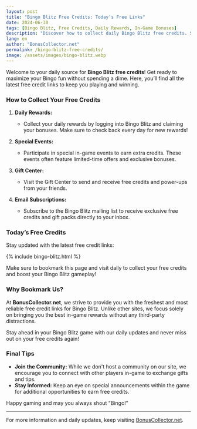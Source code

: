 ```yaml
---
layout: post
title: "Bingo Blitz Free Credits: Today’s Free Links"
date: 2024-06-30
tags: [Bingo Blitz, Free Credits, Daily Rewards, In-Game Bonuses]
description: "Discover how to collect daily Bingo Blitz free credits. Stay updated with the latest free credit links and maximize your gameplay."
lang: en
author: "BonusCollector.net"
permalink: /bingo-blitz-free-credits/
image: /assets/images/bingo-blitz.webp
---
```


Welcome to your daily source for **Bingo Blitz free credits**! Get ready to maximize your Bingo fun without spending a dime. Here, you’ll find all the latest free credit links to keep you playing and winning.

### How to Collect Your Free Credits

1. **Daily Rewards:**
   - Collect your daily rewards by logging into Bingo Blitz and claiming your bonuses. Make sure to check back every day for new rewards!

2. **Special Events:**
   - Participate in special in-game events to earn extra credits. These events often feature limited-time offers and exclusive bonuses.

3. **Gift Center:**
   - Visit the Gift Center to send and receive free credits and power-ups from your friends.

4. **Email Subscriptions:**
   - Subscribe to the Bingo Blitz mailing list to receive exclusive free credits and gift packs directly to your inbox.

### Today’s Free Credits

Stay updated with the latest free credit links:

{% include bingo-blitz.html %}

Make sure to bookmark this page and visit daily to collect your free credits and boost your Bingo Blitz gameplay!

### Why Bookmark Us?

At **BonusCollector.net**, we strive to provide you with the freshest and most reliable free credit links for Bingo Blitz. Unlike other sites, we focus solely on bringing you the best in-game rewards without any third-party distractions.

Stay ahead in your Bingo Blitz game with our daily updates and never miss out on your free credits again!

### Final Tips

- **Join the Community:**
  While we don't host a community on our site, we encourage you to connect with other players in-game to exchange gifts and tips.
- **Stay Informed:**
  Keep an eye on special announcements within the game for additional opportunities to earn free credits.

Happy gaming and may you always shout “Bingo!”

---

For more information and daily updates, keep visiting [BonusCollector.net](https://bonuscollector.net/).